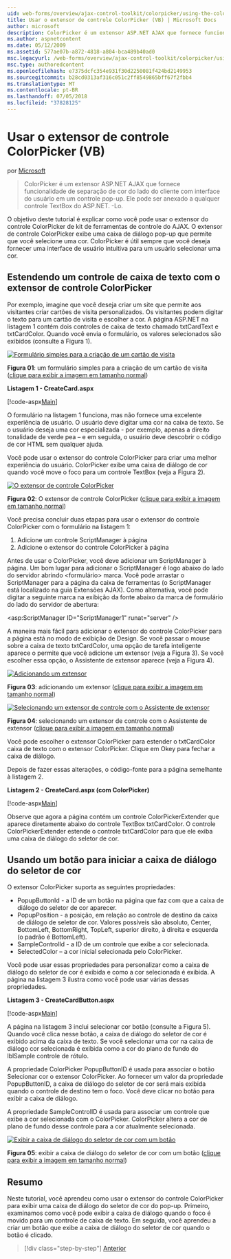 ```yaml
---
uid: web-forms/overview/ajax-control-toolkit/colorpicker/using-the-colorpicker-control-extender-vb
title: Usar o extensor de controle ColorPicker (VB) | Microsoft Docs
author: microsoft
description: ColorPicker é um extensor ASP.NET AJAX que fornece funcionalidade de separação de cor do lado do cliente com interface do usuário em um controle pop-up. Ele pode ser anexado a qualquer ASP.NET...
ms.author: aspnetcontent
ms.date: 05/12/2009
ms.assetid: 577ae07b-a872-4818-a804-bca489b40ad0
msc.legacyurl: /web-forms/overview/ajax-control-toolkit/colorpicker/using-the-colorpicker-control-extender-vb
msc.type: authoredcontent
ms.openlocfilehash: e7375dcfc354e931f30d2250081f424bd2149953
ms.sourcegitcommit: b28cd0313af316c051c2ff8549865bff67f2fbb4
ms.translationtype: MT
ms.contentlocale: pt-BR
ms.lasthandoff: 07/05/2018
ms.locfileid: "37828125"
---
```

<a name="using-the-colorpicker-control-extender-vb"></a>Usar o extensor de controle ColorPicker (VB)
====================
por [Microsoft](https://github.com/microsoft)

> ColorPicker é um extensor ASP.NET AJAX que fornece funcionalidade de separação de cor do lado do cliente com interface do usuário em um controle pop-up. Ele pode ser anexado a qualquer controle TextBox do ASP.NET. -Lo.


O objetivo deste tutorial é explicar como você pode usar o extensor do controle ColorPicker de kit de ferramentas de controle do AJAX. O extensor de controle ColorPicker exibe uma caixa de diálogo pop-up que permite que você selecione uma cor. ColorPicker é útil sempre que você deseja fornecer uma interface de usuário intuitiva para um usuário selecionar uma cor.

## <a name="extending-a-textbox-control-with-the-colorpicker-control-extender"></a>Estendendo um controle de caixa de texto com o extensor de controle ColorPicker

Por exemplo, imagine que você deseja criar um site que permite aos visitantes criar cartões de visita personalizados. Os visitantes podem digitar o texto para um cartão de visita e escolher a cor. A página ASP.NET na listagem 1 contém dois controles de caixa de texto chamado txtCardText e txtCardColor. Quando você envia o formulário, os valores selecionados são exibidos (consulte a Figura 1).


[![Formulário simples para a criação de um cartão de visita](using-the-colorpicker-control-extender-vb/_static/image1.jpg)](using-the-colorpicker-control-extender-vb/_static/image1.png)

**Figura 01**: um formulário simples para a criação de um cartão de visita ([clique para exibir a imagem em tamanho normal](using-the-colorpicker-control-extender-vb/_static/image2.png))


**Listagem 1 - CreateCard.aspx**

[!code-aspx[Main](using-the-colorpicker-control-extender-vb/samples/sample1.aspx)]

O formulário na listagem 1 funciona, mas não fornece uma excelente experiência de usuário. O usuário deve digitar uma cor na caixa de texto. Se o usuário deseja uma cor especializada - por exemplo, apenas a direito tonalidade de verde pea – e em seguida, o usuário deve descobrir o código de cor HTML sem qualquer ajuda.

Você pode usar o extensor do controle ColorPicker para criar uma melhor experiência do usuário. ColorPicker exibe uma caixa de diálogo de cor quando você move o foco para um controle TextBox (veja a Figura 2).


[![O extensor de controle ColorPicker](using-the-colorpicker-control-extender-vb/_static/image2.jpg)](using-the-colorpicker-control-extender-vb/_static/image3.png)

**Figura 02**: O extensor de controle ColorPicker ([clique para exibir a imagem em tamanho normal](using-the-colorpicker-control-extender-vb/_static/image4.png))


Você precisa concluir duas etapas para usar o extensor do controle ColorPicker com o formulário na listagem 1:

1. Adicione um controle ScriptManager à página
2. Adicione o extensor do controle ColorPicker à página

Antes de usar o ColorPicker, você deve adicionar um ScriptManager à página. Um bom lugar para adicionar o ScriptManager é logo abaixo do lado do servidor abrindo &lt;formulário&gt; marca. Você pode arrastar o ScriptManager para a página da caixa de ferramentas (o ScriptManager está localizado na guia Extensões AJAX). Como alternativa, você pode digitar a seguinte marca na exibição da fonte abaixo da marca de formulário do lado do servidor de abertura:

&lt;asp:ScriptManager ID="ScriptManager1" runat="server" /&gt;

A maneira mais fácil para adicionar o extensor do controle ColorPicker para a página está no modo de exibição de Design. Se você passar o mouse sobre a caixa de texto txtCardColor, uma opção de tarefa inteligente aparece o permite que você adicione um extensor (veja a Figura 3). Se você escolher essa opção, o Assistente de extensor aparece (veja a Figura 4).


[![Adicionando um extensor](using-the-colorpicker-control-extender-vb/_static/image3.jpg)](using-the-colorpicker-control-extender-vb/_static/image5.png)

**Figura 03**: adicionando um extensor ([clique para exibir a imagem em tamanho normal](using-the-colorpicker-control-extender-vb/_static/image6.png))


[![Selecionando um extensor de controle com o Assistente de extensor](using-the-colorpicker-control-extender-vb/_static/image4.jpg)](using-the-colorpicker-control-extender-vb/_static/image7.png)

**Figura 04**: selecionando um extensor de controle com o Assistente de extensor ([clique para exibir a imagem em tamanho normal](using-the-colorpicker-control-extender-vb/_static/image8.png))


Você pode escolher o extensor ColorPicker para estender o txtCardColor caixa de texto com o extensor ColorPicker. Clique em Okey para fechar a caixa de diálogo.

Depois de fazer essas alterações, o código-fonte para a página semelhante à listagem 2.

**Listagem 2 - CreateCard.aspx (com ColorPicker)**

[!code-aspx[Main](using-the-colorpicker-control-extender-vb/samples/sample2.aspx)]

Observe que agora a página contém um controle ColorPickerExtender que aparece diretamente abaixo do controle TextBox txtCardColor. O controle ColorPickerExtender estende o controle txtCardColor para que ele exiba uma caixa de diálogo do seletor de cor.

## <a name="using-a-button-to-launch-the-color-picker-dialog"></a>Usando um botão para iniciar a caixa de diálogo do seletor de cor

O extensor ColorPicker suporta as seguintes propriedades:

- PopupButtonId - a ID de um botão na página que faz com que a caixa de diálogo do seletor de cor aparecer.
- PopupPosition - a posição, em relação ao controle de destino da caixa de diálogo de seletor de cor. Valores possíveis são absoluto, Center, BottomLeft, BottomRight, TopLeft, superior direito, à direita e esquerda (o padrão é BottomLeft).
- SampleControlId - a ID de um controle que exibe a cor selecionada.
- SelectedColor – a cor inicial selecionada pelo ColorPicker.

Você pode usar essas propriedades para personalizar como a caixa de diálogo do seletor de cor é exibida e como a cor selecionada é exibida. A página na listagem 3 ilustra como você pode usar várias dessas propriedades.

**Listagem 3 - CreateCardButton.aspx**

[!code-aspx[Main](using-the-colorpicker-control-extender-vb/samples/sample3.aspx)]

A página na listagem 3 inclui selecionar cor botão (consulte a Figura 5). Quando você clica nesse botão, a caixa de diálogo do seletor de cor é exibido acima da caixa de texto. Se você selecionar uma cor na caixa de diálogo cor selecionada é exibida como a cor do plano de fundo do lblSample controle de rótulo.

A propriedade ColorPicker PopupButtonID é usada para associar o botão Selecionar cor o extensor ColorPicker. Ao fornecer um valor da propriedade PopupButtonID, a caixa de diálogo do seletor de cor será mais exibida quando o controle de destino tem o foco. Você deve clicar no botão para exibir a caixa de diálogo.

A propriedade SampleControlID é usada para associar um controle que exibe a cor selecionada com o ColorPicker. ColorPicker altera a cor de plano de fundo desse controle para a cor atualmente selecionada.


[![Exibir a caixa de diálogo do seletor de cor com um botão](using-the-colorpicker-control-extender-vb/_static/image5.jpg)](using-the-colorpicker-control-extender-vb/_static/image9.png)

**Figura 05**: exibir a caixa de diálogo do seletor de cor com um botão ([clique para exibir a imagem em tamanho normal](using-the-colorpicker-control-extender-vb/_static/image10.png))


## <a name="summary"></a>Resumo

Neste tutorial, você aprendeu como usar o extensor do controle ColorPicker para exibir uma caixa de diálogo do seletor de cor do pop-up. Primeiro, examinamos como você pode exibir a caixa de diálogo quando o foco é movido para um controle de caixa de texto. Em seguida, você aprendeu a criar um botão que exibe a caixa de diálogo do seletor de cor quando o botão é clicado.

> [!div class="step-by-step"]
> [Anterior](using-the-colorpicker-control-extender-cs.md)
